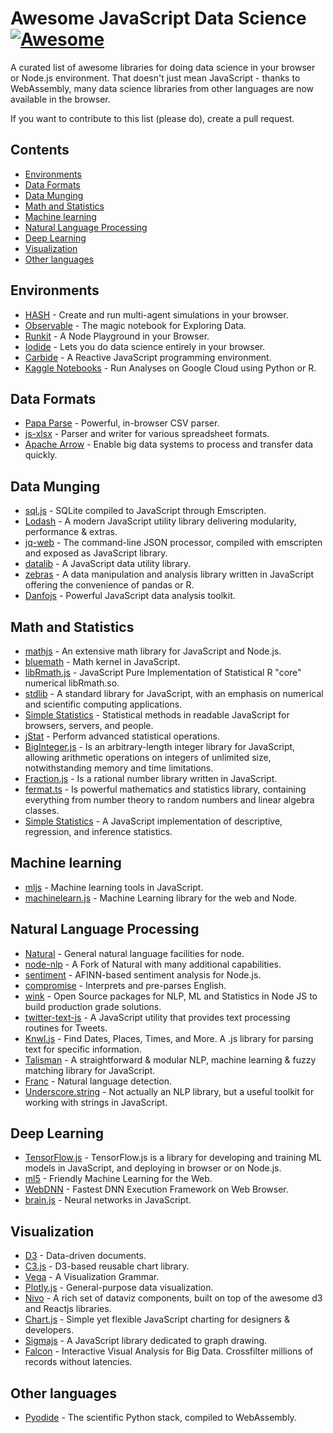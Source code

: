 # Awesome JavaScript Data Science [![Awesome](https://awesome.re/badge.svg)](https://awesome.re)

A curated list of awesome libraries for doing data science in your
browser or Node.js environment. That doesn't just mean JavaScript - thanks to WebAssembly, many data
science libraries from other languages are now available in the browser.

If you want to contribute to this list (please do), create a pull request.

## Contents

- [Environments](#environments)
- [Data Formats](#data-formats)
- [Data Munging](#data-munging)
- [Math and Statistics](#math-and-statistics)
- [Machine learning](#machine-learning)
- [Natural Language Processing](#natural-language-processing)
- [Deep Learning](#deep-learning)
- [Visualization](#visualization)
- [Other languages](#other-languages)

## Environments

- [HASH](https://hash.ai/) - Create and run multi-agent simulations in your browser.
- [Observable](https://observablehq.com/) - The magic notebook for Exploring Data.
- [Runkit](https://runkit.com/home) - A Node Playground in your Browser.
- [Iodide](https://alpha.iodide.io/) - Lets you do data science entirely in your browser.
- [Carbide](https://alpha.trycarbide.com) - A Reactive JavaScript programming environment.
- [Kaggle Notebooks](https://www.kaggle.com/kernels) - Run Analyses on Google Cloud using Python or R.

## Data Formats

- [Papa Parse](https://www.papaparse.com/) - Powerful, in-browser CSV parser.
- [js-xlsx](https://github.com/SheetJS/js-xlsx) - Parser and writer for various spreadsheet formats.
- [Apache Arrow](https://github.com/apache/arrow/tree/master/js) - Enable big data systems to process and transfer data quickly.

## Data Munging

- [sql.js](https://github.com/kripken/sql.js/) - SQLite compiled to JavaScript through Emscripten.
- [Lodash](https://lodash.com/) - A modern JavaScript utility library delivering modularity, performance & extras.
- [jq-web](https://github.com/fiatjaf/jq-web) - The command-line JSON processor, compiled with emscripten and exposed as JavaScript library.
- [datalib](http://vega.github.io/datalib/) - A JavaScript data utility library.
- [zebras](https://github.com/nickslevine/zebras) - A data manipulation and analysis library written in JavaScript offering the convenience of pandas or R.
- [Danfojs](https://github.com/opensource9ja/danfojs) - Powerful JavaScript data analysis toolkit.

## Math and Statistics

- [mathjs](https://mathjs.org/) - An extensive math library for JavaScript and Node.js.
- [bluemath](https://github.com/bluemathsoft/bluemath) - Math kernel in JavaScript.
- [libRmath.js](https://github.com/jacobbogers/libRmath.js/) - JavaScript Pure Implementation of Statistical R "core" numerical libRmath.so.
- [stdlib](https://github.com/stdlib-js/stdlib) - A standard library for JavaScript, with an emphasis on numerical and scientific computing applications.
- [Simple Statistics](https://simplestatistics.org/) - Statistical methods in readable JavaScript for browsers, servers, and people.
- [jStat](http://jstat.github.io/) - Perform advanced statistical operations.
- [BigInteger.js](https://github.com/peterolson/BigInteger.js) - Is an arbitrary-length integer library for JavaScript, allowing arithmetic operations on integers of unlimited size, notwithstanding memory and time limitations.
- [Fraction.js](https://github.com/infusion/Fraction.js) - Is a rational number library written in JavaScript.
- [fermat.ts](https://github.com/mathigon/fermat.js) - Is powerful mathematics and statistics library, containing everything from number theory to random numbers and linear algebra classes.
- [Simple Statistics](https://github.com/simple-statistics/simple-statistics) - A JavaScript implementation of descriptive, regression, and inference statistics.

## Machine learning

- [mljs](https://github.com/mljs/ml) - Machine learning tools in JavaScript.
- [machinelearn.js](https://www.machinelearnjs.com/) - Machine Learning library for the web and Node.

## Natural Language Processing

- [Natural](https://github.com/NaturalNode/natural) - General natural language facilities for node.
- [node-nlp](https://github.com/axa-group/nlp.js##readme) - A Fork of Natural with many additional capabilities.
- [sentiment](https://github.com/thisandagain/sentiment) - AFINN-based sentiment analysis for Node.js.
- [compromise](http://compromise.cool/) - Interprets and pre-parses English.
- [wink](https://winkjs.org/) - Open Source packages for NLP, ML and Statistics in Node JS to build production grade solutions.
- [twitter-text-js](https://github.com/twitter/twitter-text/tree/master/js) - A JavaScript utility that provides text processing routines for Tweets.
- [Knwl.js](https://github.com/benhmoore/Knwl.js) - Find Dates, Places, Times, and More. A .js library for parsing text for specific information.
- [Talisman](http://yomguithereal.github.io/talisman/) - A straightforward & modular NLP, machine learning & fuzzy matching library for JavaScript.
- [Franc](https://github.com/wooorm/franc) - Natural language detection.
- [Underscore.string](http://epeli.github.io/underscore.string/) - Not actually an NLP library, but a useful toolkit for working with strings in JavaScript.

## Deep Learning

- [TensorFlow.js](https://www.tensorflow.org/js) - TensorFlow.js is a library for developing and training ML models in JavaScript, and deploying in browser or on Node.js.
- [ml5](https://ml5js.org/) - Friendly Machine Learning for the Web.
- [WebDNN](https://mil-tokyo.github.io/webdnn/) - Fastest DNN Execution Framework on Web Browser.
- [brain.js](https://brain.js.org/) - Neural networks in JavaScript.

## Visualization

- [D3](https://d3js.org) - Data-driven documents.
- [C3.js](https://c3js.org/) - D3-based reusable chart library.
- [Vega](https://vega.github.io/vega/) - A Visualization Grammar.
- [Plotly.js](https://plot.ly/JavaScript/) - General-purpose data visualization.
- [Nivo](https://nivo.rocks/) - A rich set of dataviz components, built on top of the awesome d3 and Reactjs libraries.
- [Chart.js](https://www.chartjs.org/) - Simple yet flexible JavaScript charting for designers & developers.
- [Sigmajs](http://sigmajs.org/) - A JavaScript library dedicated to graph drawing.
- [Falcon](https://github.com/uwdata/falcon) - Interactive Visual Analysis for Big Data. Crossfilter millions of records without latencies.

## Other languages

- [Pyodide](https://github.com/iodide-project/pyodide) - The scientific Python stack, compiled to WebAssembly.
